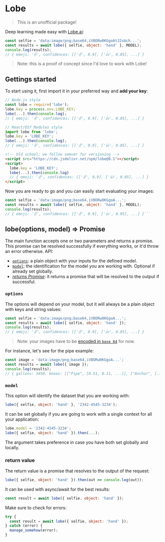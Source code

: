 # Lobe

> This is an unofficial package!

Deep learning made easy with [Lobe.ai](https://lobe.ai/):

```js
const selfie = 'data:image/png;base64,iVBORw0KGgoAtJ2sAch...';
const results = await lobe({ selfie, object: 'hand' }, MODEL);
console.log(results);
// { emoji: '✌️', confidences: [['✌️', 0.9], ['👍', 0.05], ...] }
```

> Note: this is a proof of concept since I'd love to work with Lobe!






## Gettings started

To start using it, first import it in your preferred way and **add your key**:

```js
// Node.js style
const lobe = require('lobe');
lobe.key = process.env.LOBE_KEY;
lobe(...).then(console.log);
// { emoji: '✌️', confidences: [['✌️', 0.9], ['👍', 0.05], ...] }
```

```js
// React/ES7 Modules style
import lobe from 'lobe';
lobe.key = 'LOBE_KEY';
lobe(...).then(console.log);
// { emoji: '✌️', confidences: [['✌️', 0.9], ['👍', 0.05], ...] }
```

```html
<!-- Old school; we follow semver for versioning -->
<script src="https://cdn.jsdelivr.net/npm/lobe@0.1"></script>
<script>
  lobe.key = 'LOBE_KEY';
  lobe(...).then(console.log)
  // { emoji: '✌️', confidences: [['✌️', 0.9], ['👍', 0.05], ...] }
</script>
```

Now you are ready to go and you can easily start evaluating your images:

```js
const selfie = 'data:image/png;base64,iVBORw0KGgoA...';
const results = await lobe({ selfie, object: 'hand' }, MODEL);
console.log(results);
// { emoji: '✌️', confidences: [['✌️', 0.9], ['👍', 0.05], ...] }```
```






## lobe(options, model) => Promise

The main function accepts one or two parameters and returns a promise. This promise can be resolved successfully if everything works, or it'd throw an error otherwise. API:

- [`options`](#options): a plain object with your inputs for the defined model.
- [`model`](#model): the identification for the model you are working with. Optional if already set globally.
- [*returns Promise*](#return-value): it returns a promise that will be resolved to the output if successful.



### `options`

The options will depend on your model, but it will always be a plain object with keys and string values:

```js
const selfie = 'data:image/png;base64,iVBORw0KGgoA...';
const results = await lobe({ selfie, object: 'hand' });
console.log(results);
// { emoji: '✌️', confidences: [['✌️', 0.9], ['👍', 0.05], ...] }
```

> Note: your images have to be [encoded in `base 64`](https://stackoverflow.com/a/20285053/938236) for now.


For instance, let's see for the pipe example:

```js
const image = 'data:image/png;base64,iVBORw0KGgoA...';
const results = await lobe({ image });
console.log(results);
// { gallons: 3450, boxes: [["Pipe", [0.51, 0.11, ...]], ["Anchor", [...]]] }
```



### `model`

This option will identify the dataset that you are working with:

```js
lobe({ selfie, object: 'hand' }, '2342-4545-3234');
```

It can be set globally if you are going to work with a single context for all your application:

```js
lobe.model = '2342-4545-3234';
lobe({ selfie, object: 'hand' }).then(...);
```

The argument takes preference in case you have both set globally and locally.






### return value

The return value is a promise that resolves to the output of the request:

```js
lobe({ selfie, object: 'hand' }).then(out => console.log(out));
```

It can be used with async/await for the best results:

```js
const result = await lobe({ selfie, object: 'hand' });
```

Make sure to check for errors:

```js
try {
  const result = await lobe({ selfie, object: 'hand' });
} catch (error) {
  manage_somehow(error);
}
```
